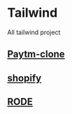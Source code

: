 # Tailwind
All tailwind project 

## [Paytm-clone](https://github.com/SushilBhandary/Paytm-clone)

## [shopify](https://github.com/SushilBhandary/shopify)

## [RODE](https://github.com/SushilBhandary/RODE)
